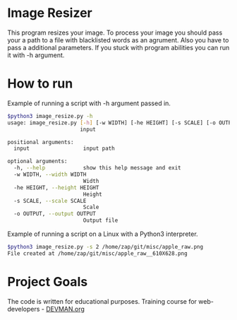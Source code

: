 # Image Resizer
This program resizes your image. To process your image you should pass your a path to a file with blacklisted words as an agrument. Also you have to pass a additional parameters. If you stuck with program abilities you can run it with -h argument.
# How to run
Example of running a script with -h argument passed in.
```bash
$python3 image_resize.py -h
usage: image_resize.py [-h] [-w WIDTH] [-he HEIGHT] [-s SCALE] [-o OUTPUT]
                       input

positional arguments:
  input                 input path

optional arguments:
  -h, --help            show this help message and exit
  -w WIDTH, --width WIDTH
                        Width
  -he HEIGHT, --height HEIGHT
                        Height
  -s SCALE, --scale SCALE
                        Scale
  -o OUTPUT, --output OUTPUT
                        Output file
```

Example of running a script on a Linux with a Python3 interpreter.
```bash
$python3 image_resize.py -s 2 /home/zap/git/misc/apple_raw.png
File created at /home/zap/git/misc/apple_raw__610X628.png
```
# Project Goals

The code is written for educational purposes. Training course for web-developers - [DEVMAN.org](https://devman.org)

